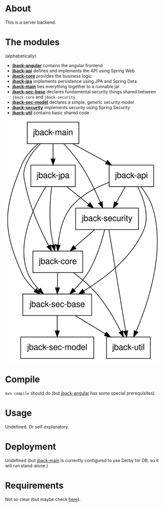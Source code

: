 # About

This is a server backend.

# The modules

(alphabetically)

* **[jback-angular](jback-angular)** contains the angular frontend
* **[jback-api](jback-api)** defines and implements the API using Spring Web
* **[jback-core](jback-core)** provides the business logic
* **[jback-jpa](jback-jpa)** implements persistence using JPA and Spring Data
* **[jback-main](jback-main)** ties everything together to a runnable jar
* **[jback-sec-base](jback-sec-base)** declares fundamental security things shared between `jback-core` and `jback-security`
* **[jback-sec-model](jback-sec-model)** declares a simple, generic security model
* **[jback-security](jback-security)** implements security using Spring Security
* **[jback-util](jback-util)** contains basic shared code

![module-dependencies.svg](graphviz/module-dependencies.svg)

# Compile

`mvn compile` should do (but [jback-angular](jback-angular) has some special
prerequisites). 

# Usage 

Undefined. Or self-explanatory.

# Deployment

Undefined (but [jback-main](jback-main) is currently configured to use Derby
for DB, so it will run stand-alone.)

# Requirements

Not so clear (but maybe check [here](jback-main/src/test)).
